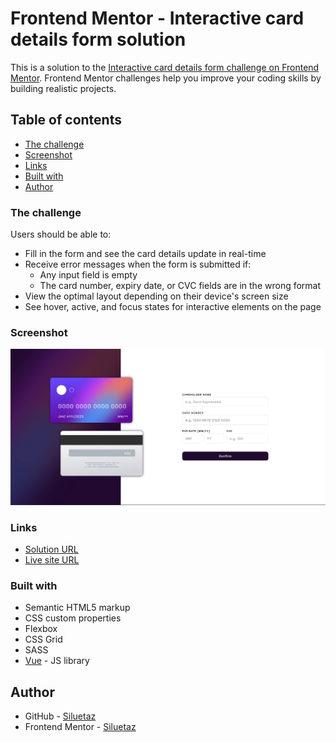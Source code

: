 # Frontend Mentor - Interactive card details form solution

This is a solution to the [Interactive card details form challenge on Frontend Mentor](https://www.frontendmentor.io/challenges/interactive-card-details-form-XpS8cKZDWw). Frontend Mentor challenges help you improve your coding skills by building realistic projects.

## Table of contents

- [The challenge](#the-challenge)
- [Screenshot](#screenshot)
- [Links](#links)
- [Built with](#built-with)
- [Author](#author)

### The challenge

Users should be able to:

- Fill in the form and see the card details update in real-time
- Receive error messages when the form is submitted if:
  - Any input field is empty
  - The card number, expiry date, or CVC fields are in the wrong format
- View the optimal layout depending on their device's screen size
- See hover, active, and focus states for interactive elements on the page

### Screenshot

![](screenshot.png)

### Links

- [Solution URL](https://github.com/Siluetaz/interactive-card-frontend-mentor)
- [Live site URL](https://siluetaz.github.io/interactive-card-frontend-mentor/)

### Built with

- Semantic HTML5 markup
- CSS custom properties
- Flexbox
- CSS Grid
- SASS
- [Vue](https://vuejs.org/) - JS library

## Author

- GitHub - [Siluetaz](https://github.com/Siluetaz)
- Frontend Mentor - [Siluetaz](https://www.frontendmentor.io/profile/Siluetaz)
